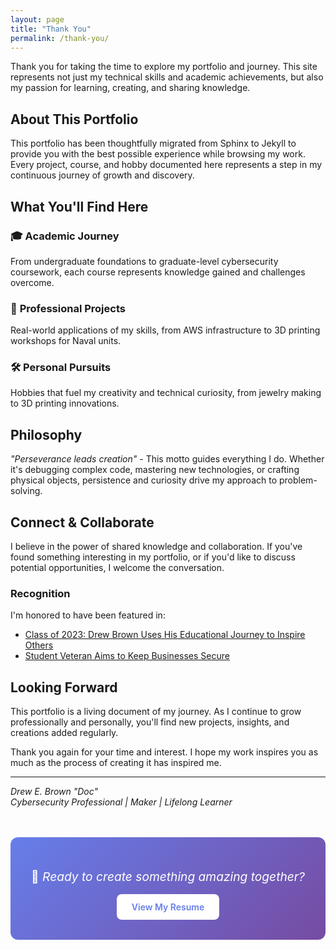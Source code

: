 ```yaml
---
layout: page
title: "Thank You"
permalink: /thank-you/
---
```


Thank you for taking the time to explore my portfolio and journey. This site represents not just my technical skills and academic achievements, but also my passion for learning, creating, and sharing knowledge.

## About This Portfolio

This portfolio has been thoughtfully migrated from Sphinx to Jekyll to provide you with the best possible experience while browsing my work. Every project, course, and hobby documented here represents a step in my continuous journey of growth and discovery.

## What You'll Find Here

### 🎓 **Academic Journey**
From undergraduate foundations to graduate-level cybersecurity coursework, each course represents knowledge gained and challenges overcome.

### 💼 **Professional Projects**
Real-world applications of my skills, from AWS infrastructure to 3D printing workshops for Naval units.

### 🛠️ **Personal Pursuits**
Hobbies that fuel my creativity and technical curiosity, from jewelry making to 3D printing innovations.

## Philosophy

*"Perseverance leads creation"* - This motto guides everything I do. Whether it's debugging complex code, mastering new technologies, or crafting physical objects, persistence and curiosity drive my approach to problem-solving.

## Connect & Collaborate

I believe in the power of shared knowledge and collaboration. If you've found something interesting in my portfolio, or if you'd like to discuss potential opportunities, I welcome the conversation.

### Recognition

I'm honored to have been featured in:
- [Class of 2023: Drew Brown Uses His Educational Journey to Inspire Others](https://www.odu.edu/article/class-of-2023-drew-brown-uses-his-educational-journey-to-inspire-others)
- [Student Veteran Aims to Keep Businesses Secure](https://www.odu.edu/eng/news/2022/1/student_veteran_keep#.YuQxYmHMKw4)

## Looking Forward

This portfolio is a living document of my journey. As I continue to grow professionally and personally, you'll find new projects, insights, and creations added regularly.

Thank you again for your time and interest. I hope my work inspires you as much as the process of creating it has inspired me.

---

*Drew E. Brown "Doc"*  
*Cybersecurity Professional | Maker | Lifelong Learner*

<div class="thank-you-footer">
  <p>🚀 <em>Ready to create something amazing together?</em></p>
  <a href="/resume/" class="cta-button">View My Resume</a>
</div>

<style>
.thank-you-footer {
  text-align: center;
  margin: 3rem 0;
  padding: 2rem;
  background: linear-gradient(135deg, #667eea 0%, #764ba2 100%);
  border-radius: 12px;
  color: white;
}

.thank-you-footer p {
  font-size: 1.2rem;
  margin-bottom: 1rem;
}

.cta-button {
  display: inline-block;
  background: white;
  color: #667eea;
  padding: 12px 24px;
  border-radius: 8px;
  text-decoration: none;
  font-weight: 600;
  transition: transform 0.2s ease, box-shadow 0.2s ease;
}

.cta-button:hover {
  transform: translateY(-2px);
  box-shadow: 0 4px 12px rgba(0,0,0,0.2);
  text-decoration: none;
  color: #667eea;
}
</style>
